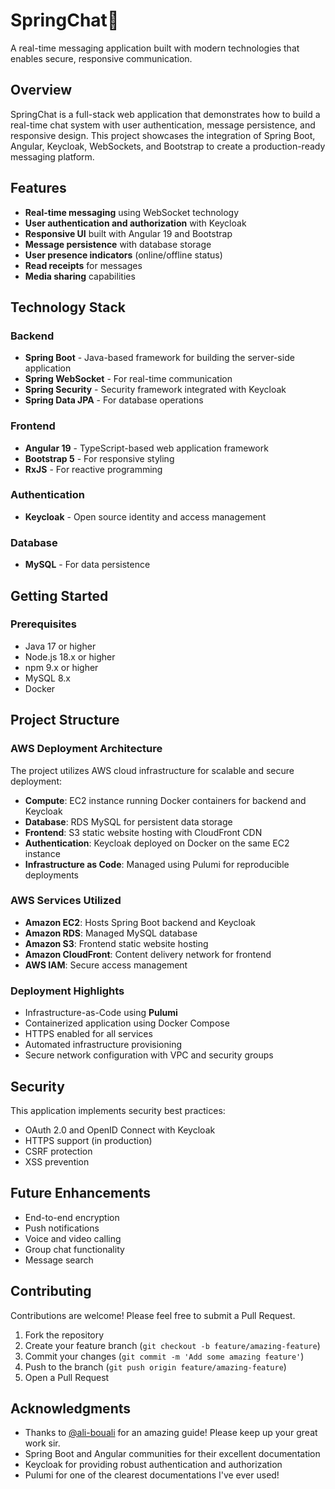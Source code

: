 # SpringChat💬

A real-time messaging application built with modern technologies that enables secure, responsive communication.

## Overview

SpringChat is a full-stack web application that demonstrates how to build a real-time chat system with user authentication, message persistence, and responsive design. This project showcases the integration of Spring Boot, Angular, Keycloak, WebSockets, and Bootstrap to create a production-ready messaging platform.

## Features

- **Real-time messaging** using WebSocket technology
- **User authentication and authorization** with Keycloak
- **Responsive UI** built with Angular 19 and Bootstrap
- **Message persistence** with database storage
- **User presence indicators** (online/offline status)
- **Read receipts** for messages
- **Media sharing** capabilities

## Technology Stack

### Backend
- **Spring Boot** - Java-based framework for building the server-side application
- **Spring WebSocket** - For real-time communication
- **Spring Security** - Security framework integrated with Keycloak
- **Spring Data JPA** - For database operations

### Frontend
- **Angular 19** - TypeScript-based web application framework
- **Bootstrap 5** - For responsive styling
- **RxJS** - For reactive programming

### Authentication
- **Keycloak** - Open source identity and access management

### Database
- **MySQL** - For data persistence

## Getting Started

### Prerequisites
- Java 17 or higher
- Node.js 18.x or higher
- npm 9.x or higher
- MySQL 8.x
- Docker


## Project Structure
### AWS Deployment Architecture
The project utilizes AWS cloud infrastructure for scalable and secure deployment:
- **Compute**: EC2 instance running Docker containers for backend and Keycloak
- **Database**: RDS MySQL for persistent data storage
- **Frontend**: S3 static website hosting with CloudFront CDN
- **Authentication**: Keycloak deployed on Docker on the same EC2 instance
- **Infrastructure as Code**: Managed using Pulumi for reproducible deployments

### AWS Services Utilized
- **Amazon EC2**: Hosts Spring Boot backend and Keycloak
- **Amazon RDS**: Managed MySQL database
- **Amazon S3**: Frontend static website hosting
- **Amazon CloudFront**: Content delivery network for frontend
- **AWS IAM**: Secure access management

### Deployment Highlights
- Infrastructure-as-Code using **Pulumi**
- Containerized application using Docker Compose
- HTTPS enabled for all services
- Automated infrastructure provisioning
- Secure network configuration with VPC and security groups

## Security

This application implements security best practices:
- OAuth 2.0 and OpenID Connect with Keycloak
- HTTPS support (in production)
- CSRF protection
- XSS prevention

## Future Enhancements

- End-to-end encryption
- Push notifications
- Voice and video calling
- Group chat functionality
- Message search

## Contributing

Contributions are welcome! Please feel free to submit a Pull Request.

1. Fork the repository
2. Create your feature branch (`git checkout -b feature/amazing-feature`)
3. Commit your changes (`git commit -m 'Add some amazing feature'`)
4. Push to the branch (`git push origin feature/amazing-feature`)
5. Open a Pull Request

## Acknowledgments

- Thanks to [@ali-bouali](https://github.com/ali-bouali) for an amazing guide! Please keep up your great work sir.
- Spring Boot and Angular communities for their excellent documentation
- Keycloak for providing robust authentication and authorization
- Pulumi for one of the clearest documentations I've ever used!
